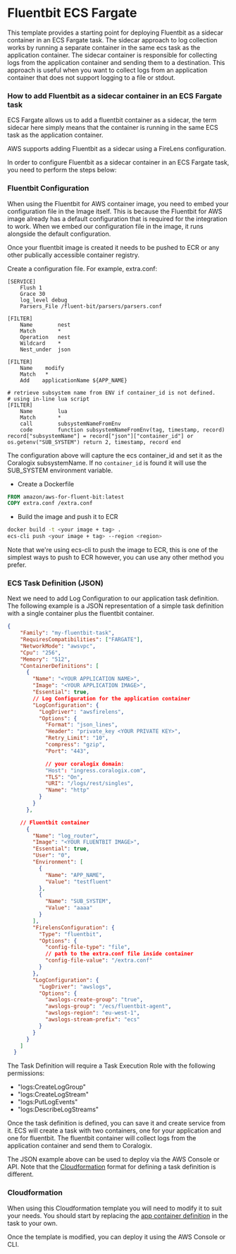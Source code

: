 # Fluentbit ECS Fargate

This template provides a starting point for deploying Fluentbit as a sidecar container in an ECS Fargate task. The sidecar approach to log collection works by running a separate container in the same ecs task as the application container. The sidecar container is responsible for collecting logs from the application container and sending them to a destination. This approach is useful when you want to collect logs from an application container that does not support logging to a file or stdout.

### How to add Fluentbit as a sidecar container in an ECS Fargate task

ECS Fargate allows us to add a fluentbit container as a sidecar, the term sidecar here simply means that the container is running in the same ECS task as the application container.

AWS supports adding Fluentbit as a sidecar using a FireLens configuration.

In order to configure Fluentbit as a sidecar container in an ECS Fargate task, you need to perform the steps below:

### Fluentbit Configuration

When using the Fluentbit for AWS container image, you need to embed your configuration file in the Image itself. This is because the Fluentbit for AWS image already has a default configuration that is required for the integration to work. When we embed our configuration file in the image, it runs alongside the default configuration.

Once your fluentbit image is created it needs to be pushed to ECR or any other publically accessible container registry.

Create a configuration file. For example, extra.conf:

```
[SERVICE]
    Flush 1
    Grace 30
    log_level debug
    Parsers_File /fluent-bit/parsers/parsers.conf

[FILTER]
    Name        nest
    Match       *
    Operation   nest
    Wildcard    *
    Nest_under  json

[FILTER]
    Name    modify
    Match   *
    Add    applicationName ${APP_NAME}

# retrieve subsystem name from ENV if container_id is not defined.
# using in-line lua script
[FILTER]
    Name        lua
    Match       *
    call        subsystemNameFromEnv
    code        function subsystemNameFromEnv(tag, timestamp, record) record["subsystemName"] = record["json"]["container_id"] or os.getenv("SUB_SYSTEM") return 2, timestamp, record end
```

The configuration above will capture the ecs container_id and set it as the Coralogix subsystemName. If no `container_id` is found it will use the SUB_SYSTEM environment variable.

- Create a Dockerfile

```Dockerfile
FROM amazon/aws-for-fluent-bit:latest
COPY extra.conf /extra.conf
```

- Build the image and push it to ECR

```sh
docker build -t <your image + tag> .
ecs-cli push <your image + tag> --region <region>
```

Note that we're using ecs-cli to push the image to ECR, this is one of the simplest ways to push to ECR however, you can use any other method you prefer.

### ECS Task Definition (JSON)

Next we need to add Log Configuration to our application task definition. The following example is a JSON representation of a simple task definition with a single container plus the fluentbit container.

```json
{
    "Family": "my-fluentbit-task",
    "RequiresCompatibilities": ["FARGATE"],
    "NetworkMode": "awsvpc",
    "Cpu": "256",
    "Memory": "512",
    "ContainerDefinitions": [
      {
        "Name": "<YOUR APPLICATION NAME>",
        "Image": "<YOUR APPLICATION IMAGE>",
        "Essential": true,
        // Log Configuration for the application container
        "LogConfiguration": {
          "LogDriver": "awsfirelens",
          "Options": {
            "Format": "json_lines",
            "Header": "private_key <YOUR PRIVATE KEY>",
            "Retry_Limit": "10",
            "compress": "gzip",
            "Port": "443",

            // your coralogix domain: 
            "Host": "ingress.coralogix.com",
            "TLS": "On",
            "URI": "/logs/rest/singles",
            "Name": "http"
          }
        }
      },

    // Fluentbit container
      {
        "Name": "log_router",
        "Image": "<YOUR FLUENTBIT IMAGE>",
        "Essential": true,
        "User": "0",
        "Environment": [
          {
            "Name": "APP_NAME",
            "Value": "testfluent"
          },
          {
            "Name": "SUB_SYSTEM",
            "Value": "aaaa"
          }
        ],
        "FirelensConfiguration": {
          "Type": "fluentbit",
          "Options": {
            "config-file-type": "file",
            // path to the extra.conf file inside container
            "config-file-value": "/extra.conf" 
          }
        },
        "LogConfiguration": {
          "LogDriver": "awslogs",
          "Options": {
            "awslogs-create-group": "true",
            "awslogs-group": "/ecs/fluentbit-agent",
            "awslogs-region": "eu-west-1",
            "awslogs-stream-prefix": "ecs"
          }
        }
      }
    ]
  }
```

The Task Definition will require a Task Execution Role with the following permissions:

- "logs:CreateLogGroup"
- "logs:CreateLogStream"
- "logs:PutLogEvents"
- "logs:DescribeLogStreams"


Once the task definition is defined, you can save it and create service from it. ECS will create a task with two containers, one for your application and one for fluentbit. The fluentbit container will collect logs from the application container and send them to Coralogix.

The JSON example above can be used to deploy via the AWS Console or API. Note that the [Cloudformation](template.yaml) format for defining a task definition is different.

### Cloudformation

When using this Cloudformation template you will need to modify it to suit your needs. You should start by replacing the [app container definition](template.yaml#72-#87) in the task to your own.

Once the template is modified, you can deploy it using the AWS Console or CLI.
